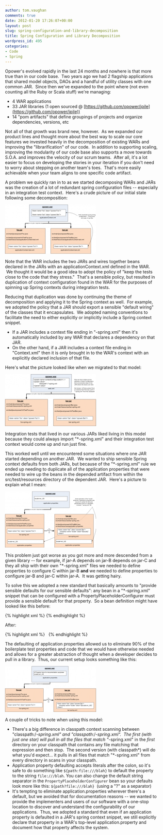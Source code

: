 ```yaml
---
author: tom.vaughan
comments: true
date: 2012-01-20 17:26:07+00:00
layout: post
slug: spring-configuration-and-library-decomposition
title: Spring Configuration and Library Decomposition
wordpress_id: 495
categories:
- Code
- Spring
---
```


Opower's evolved rapidly in the last 24 months and nowhere is that more true than in our code base.  Two years ago we had 2 flagship applications that shared model objects, DAOs and a handful of utility classes with one common JAR.  Since then we've expanded to the point where (not even counting all the Ruby or Scala stuff) we're managing:

  * 4 WAR applications
  * 33 JAR libraries (1 open sourced @ [https://github.com/opower/jpile](https://github.com/opower/jpile))
  * 14 "pom artifacts" that define groupings of projects and organize dependencies, versions, etc

Not all of that growth was brand new, however.  As we expanded our product lines and thought more about the best way to scale our core features we invested heavily in the decomposition of existing WARs and improving the "librarification" of our code.  In addition to supporting scaling, improving the modularity of our code base also supports a move towards S.O.A. and improves the velocity of our scrum teams.  After all, it's a lot easier to focus on developing the stories in your iteration if you don't need to worry about stepping on another team's toes.  That's more easily achievable when your team aligns to one specific code artifact.

A problem we quickly ran in to as we started decomposing WARs and JARs was the creation of a lot of redundant spring configuration files -- especially in an integration test context.  Here's a crude picture of our initial state following some decomposition:

[![One WAR depending on two JARs with duplicated spring bean configuration](/img/pic11-300x161.png)](/img/pic11.png)

Note that the WAR includes the two JARs and wires together beans declared in the JARs with an applicationContext.xml defined in the WAR.  We thought it would be a good idea to adopt the policy of "keep the tests close to the code that they stress."  That's a sensible policy, but resulted in duplication of context configuration found in the WAR for the purposes of spinning up Spring contexts during integration tests.

Reducing that duplication was done by continuing the theme of decomposition and applying it to the Spring context as well.  For example, we adopted the policy that a JAR should export a sensible "default wiring" of the classes that it encapsulates.  We adopted naming conventions to facilitate the need to either explicitly or implicitly include a Spring context snippet.

  * If a JAR includes a context file ending in "-spring.xml" then it's automatically included by any WAR that declares a dependency on that JAR.
  * On the other hand, if a JAR includes a context file ending in "Context.xml" then it is only brought in to the WAR's context with an explicitly declared inclusion of that file.

Here's what the picture looked like when we migrated to that model:

[![One WAR with two JARs, but no duplicated bean configuration](/img/pic21-300x170.png)](/img/pic21.png)

Integration tests that lived in our various JARs liked living in this model because they could always import "*-spring.xml" and their integration test context would come up and run just fine.

This worked well until we encountered some situations where one JAR started depending on another JAR.  We wanted to ship sensible Spring context defaults from both JARs, but because of the "*-spring.xml" rule we ended up needing to duplicate all of the application properties that were needed to wire up the beans in the depended artifact from within the src/test/resources directory of the dependent JAR.  Here's a picture to explain what I mean:

[![Application properties starting to proliferate](/img/pic31-300x184.png)](/img/pic31.png)

This problem just got worse as you got more and more descended from a given library -- for example, if jar-A depends on jar-B depends on jar-C and they all ship with their own "*-spring.xml" files we needed to define properties to configure C within jar-B **and** we needed to define properties to configure jar-B and jar-C within jar-A.  It was getting hairy.

To solve this we adopted a new standard that basically amounts to "provide sensible defaults for our sensible defaults": any bean in a "*-spring.xml" snippet that can be configured with a PropertyPlaceholderConfigurer must provide a sensible default for that property.  So a bean definition might have looked like this before:

{% highlight xml %}
<bean name="foo" class="opower.Foo">
  <property name="locale" value="${locale}"/>
</bean>
{% endhighlight %}

After:

{% highlight xml %}
<bean name="foo" class="opower.Foo">
  <property name="locale" value="${locale:en_US}"/>
</bean>
{% endhighlight %}


The defaulting of application properties allowed us to eliminate 90% of the boilerplate test properties and code that we would have otherwise needed and allows for a greater abstraction of thought when a developer decides to pull in a library.  Thus, our current setup looks something like this:

[![Defaulted properties eliminates almost all configuration](/img/pic41-300x150.png)](/img/pic41.png)

A couple of tricks to note when using this model:

  * There's a big difference in classpath context scanning between "classpath:/*-spring.xml" and "classpath*:/*-spring.xml".  The first (with just one star) will pull in all the files that match "*-spring.xml" in the _first_ directory on your classpath that contains any file matching that expression and then stop.  The second version (with classpath\*) will do what you'd expect... it pulls in all files that match "*-spring.xml" from every directory in scans in your classpath.
  * Application property defaulting accepts literals after the colon, so it's safe to do something like `${path:file:///blah}` to default the property to the string `file:///blah`.  You can also change the default string separator in the `PropertyPlaceholderConfigurer` bean so your defaults look more like this: `${path?file:///blah}`  (using a "?" as a separator)
  * It's tempting to eliminate application.properties wherever there's a default, but we avoided that for documentation reasons -- we wanted to provide the implementers and users of our software with a one-stop location to discover and understand the configurability of our applications.  Thus, we adopted a standard that even if an application property is defaulted in a JAR's spring context snippet, we still explicitly declare that property in a WAR's top-level application.property and document how that property affects the system.

